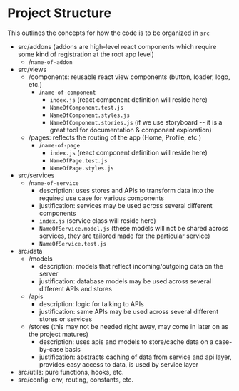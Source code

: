 # Project Structure

This outlines the concepts for how the code is to be organized in `src`

- src/addons (addons are high-level react components which require some kind of registration at the root app level)
  - /`name-of-addon`
- src/views
  - /components: reusable react view components (button, loader, logo, etc.)
    - /`name-of-component`
      - `index.js` (react component definition will reside here)
      - `NameOfComponent.test.js`
      - `NameOfComponent.styles.js`
      - `NameOfComponent.stories.js` (if we use storyboard -- it is a great tool for documentation & component exploration)
  - /pages: reflects the routing of the app (Home, Profile, etc.)
    - /`name-of-page`
      - `index.js` (react component definition will reside here)
      - `NameOfPage.test.js`
      - `NameOfPage.styles.js`
- src/services
  - /`name-of-service`
    - description: uses stores and APIs to transform data into the required use case for various components
    - justification: services may be used across several different components
    - `index.js` (service class will reside here)
    - `NameOfService.model.js` (these models will not be shared across services, they are tailored made for the particular service)
    - `NameOfService.test.js`
- src/data
  - /models
    - description: models that reflect incoming/outgoing data on the server
    - justification: database models may be used across several different APIs and stores
  - /apis
    - description: logic for talking to APIs
    - justification: same APIs may be used across several different stores or services
  - /stores (this may not be needed right away, may come in later on as the project matures)
    - description: uses apis and models to store/cache data on a case-by-case basis
    - justification: abstracts caching of data from service and api layer, provides easy access to data, is used by service layer
- src/utils: pure functions, hooks, etc.
- src/config: env, routing, constants, etc.
